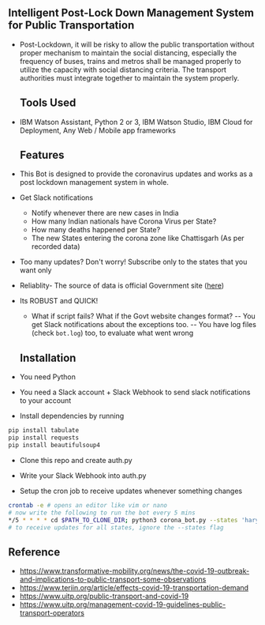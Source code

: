   ## Intelligent Post-Lock Down Management System for Public Transportation
- Post-Lockdown, it will be risky to allow the public transportation without proper mechanism to maintain the social distancing, especially the frequency of buses, trains and     metros shall be managed properly to utilize the capacity with social distancing criteria. The transport authorities must integrate together to maintain the system properly.

  ## Tools Used
- IBM Watson Assistant, Python 2 or 3, IBM Watson Studio, IBM Cloud for Deployment, Any Web / Mobile app frameworks

  ## Features
- This Bot is designed to provide the coronavirus updates and works as a post lockdown management system in whole.
- Get Slack notifications
  -  Notify whenever there are new cases in India
  -  How many Indian nationals have Corona Virus per State?
  -  How many deaths happened per State?
  -  The new States entering the corona zone like Chattisgarh (As per recorded data)
- Too many updates? Don't worry! Subscribe only to the states that you want only
- Reliablity- The source of data is official Government site ([here](https://mohfw.gov.in/))
- Its ROBUST and QUICK!
  - What if script fails? What if the Govt website changes format?
  -- You get Slack notifications about the exceptions too.
  -- You have log files (check `bot.log`) too, to evaluate what went wrong
  
  ## Installation
- You need Python
- You need a Slack account + Slack Webhook to send slack notifications to your account
- Install dependencies by running
```bash
pip install tabulate
pip install requests
pip install beautifulsoup4
```
- Clone this repo and create auth.py
- Write your Slack Webhook into auth.py

- Setup the cron job to receive updates whenever something changes
```bash
crontab -e # opens an editor like vim or nano
# now write the following to run the bot every 5 mins
*/5 * * * * cd $PATH_TO_CLONE_DIR; python3 corona_bot.py --states 'haryana,maharashtra'
# to receive updates for all states, ignore the --states flag
```

## Reference
- https://www.transformative-mobility.org/news/the-covid-19-outbreak-and-implications-to-public-transport-some-observations
- https://www.teriin.org/article/effects-covid-19-transportation-demand
- https://www.uitp.org/public-transport-and-covid-19
- https://www.uitp.org/management-covid-19-guidelines-public-transport-operators

